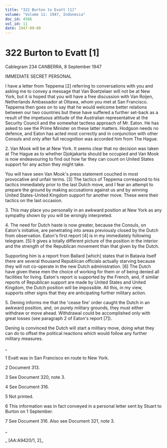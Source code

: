 ```yaml
---
title: "322 Burton to Evatt [1]"
volume: "Volume 11: 1947, Indonesia"
doc_id: 4506
vol_id: 11
date: 1947-09-08
---
```


# 322 Burton to Evatt [1]

Cablegram 234 CANBERRA, 8 September 1947

IMMEDIATE SECRET PERSONAL

I have a letter from Teppema [2] referring to conversations with you and asking me to convey a message that Van Boetzelaer will not be at New York, but it is hoped that you will have a free discussion with Van Roijen, Netherlands Ambassador at Ottawa, whom you met at San Francisco. Teppema then goes on to say that he would welcome better relations between our two countries but these have suffered a further set-back as a result of the impetuous attitude of the Australian representative at the Security Council and the somewhat tactless approach of Mr. Eaton. He has asked to see the Prime Minister on these latter matters. Hodgson needs no defence, and Eaton has acted most correctly and in conjunction with other Consuls and only after full recognition was accorded him from The Hague.

2\. Van Mook will be at New York. It seems clear that no decision was taken at The Hague as to whether Djokjakarta should be occupied and Van Mook is now endeavouring to find out how far they can count on United States support for any action they might take.

You will have seen Van Mook's press statement couched in most provocative and unfair terms. [3] The tactics of Teppema correspond to his tactics immediately prior to the last Dutch move, and I fear an attempt to prepare the ground by making accusations against us and by winning United States-United Kingdom support for another move. These were their tactics on the last occasion.

3\. This may place you personally in an awkward position at New York as any sympathy shown by you will be wrongly interpreted.

4\. The need for Dutch haste is now greater, because the Consuls, on Eaton's initiative, are penetrating into areas previously closed by the Dutch from observation. Eaton's first report [4] is in my immediately following telegram. [5] It gives a totally different picture of the position in the interior and the strength of the Republican movement than that given by the Dutch.

Supporting him is a report from Ballard [which] states that in Batavia itself there are several thousand Republican officials actually starving because they will not co-operate in the new Dutch administration. [6] The Dutch have given these men the choice of working for them or of being denied all facilities for living. Eaton's report is supported by the French, and, if similar reports of Republican support are made by United States and United Kingdom, the Dutch position will be impossible. All this, in my view, supports other signs that they are anticipating further military action.

5\. Dening informs me that the 'cease fire' order caught the Dutch in an awkward position, and, on purely military grounds, they must either withdraw or move ahead. Withdrawal could be accomplished only with great losses (see paragraph 2 of Eaton's report [7]).

Dening is convinced the Dutch will start a military move, doing what they can do to offset the political reactions which would follow any further military measures.

_

1 Evatt was in San Francisco en route to New York.

2 Document 313.

3 See Document 320, note 3.

4 See Document 316.

5 Not printed.

6 This information was in fact conveyed in a personal letter sent by Stuart to Burton on 1 September.

7 See Document 316. Also see Document 321, note 3.

_

_ [AA:A9420/1, 2]_
